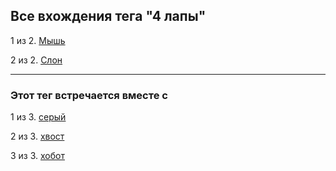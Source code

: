 ## Все вхождения тега "4 лапы"

1 из 2. [Мышь](./2020-07-06_mouse.md)

2 из 2. [Слон](./2020-07-06_elephant.md)

---

### Этот тег встречается вместе с

1 из 3. [серый](./meta_seryy.md)

2 из 3. [хвост](./meta_hvost.md)

3 из 3. [хобот](./meta_hobot.md)

